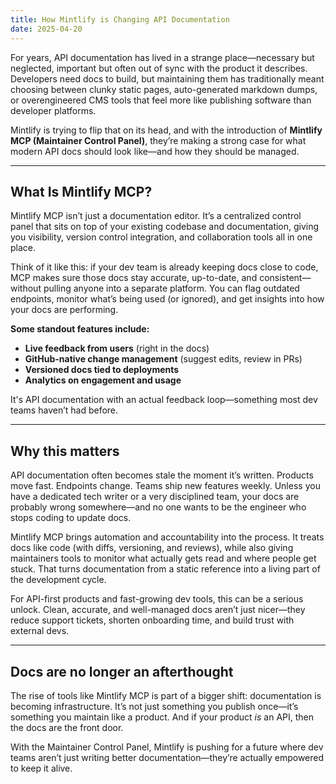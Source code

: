 ```yaml
---
title: How Mintlify is Changing API Documentation
date: 2025-04-20
---
```


For years, API documentation has lived in a strange place—necessary but neglected, important but often out of sync with the product it describes. Developers need docs to build, but maintaining them has traditionally meant choosing between clunky static pages, auto-generated markdown dumps, or overengineered CMS tools that feel more like publishing software than developer platforms.

Mintlify is trying to flip that on its head, and with the introduction of **Mintlify MCP (Maintainer Control Panel)**, they’re making a strong case for what modern API docs should look like—and how they should be managed.

<!--truncate-->

---

## What Is Mintlify MCP?

Mintlify MCP isn’t just a documentation editor. It’s a centralized control panel that sits on top of your existing codebase and documentation, giving you visibility, version control integration, and collaboration tools all in one place.

Think of it like this: if your dev team is already keeping docs close to code, MCP makes sure those docs stay accurate, up-to-date, and consistent—without pulling anyone into a separate platform. You can flag outdated endpoints, monitor what’s being used (or ignored), and get insights into how your docs are performing.

**Some standout features include:**

- **Live feedback from users** (right in the docs)
- **GitHub-native change management** (suggest edits, review in PRs)
- **Versioned docs tied to deployments**
- **Analytics on engagement and usage**

It's API documentation with an actual feedback loop—something most dev teams haven’t had before.

---

## Why this matters

API documentation often becomes stale the moment it’s written. Products move fast. Endpoints change. Teams ship new features weekly. Unless you have a dedicated tech writer or a very disciplined team, your docs are probably wrong somewhere—and no one wants to be the engineer who stops coding to update docs.

Mintlify MCP brings automation and accountability into the process. It treats docs like code (with diffs, versioning, and reviews), while also giving maintainers tools to monitor what actually gets read and where people get stuck. That turns documentation from a static reference into a living part of the development cycle.

For API-first products and fast-growing dev tools, this can be a serious unlock. Clean, accurate, and well-managed docs aren’t just nicer—they reduce support tickets, shorten onboarding time, and build trust with external devs.

---

## Docs are no longer an afterthought

The rise of tools like Mintlify MCP is part of a bigger shift: documentation is becoming infrastructure. It’s not just something you publish once—it’s something you maintain like a product. And if your product *is* an API, then the docs are the front door.

With the Maintainer Control Panel, Mintlify is pushing for a future where dev teams aren’t just writing better documentation—they’re actually empowered to keep it alive.
